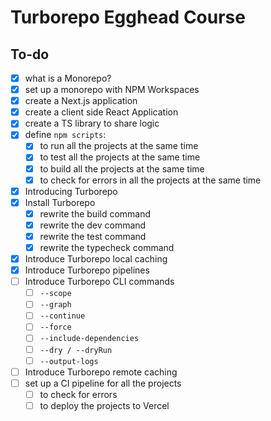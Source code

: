 # Turborepo Egghead Course

## To-do
- [x] what is a Monorepo?
- [x] set up a monorepo with NPM Workspaces
- [x] create a Next.js application
- [x] create a client side React Application
- [x] create a TS library to share logic
- [x] define `npm scripts`:
  - [x] to run all the projects at the same time
  - [x] to test all the projects at the same time
  - [x] to build all the projects at the same time
  - [x] to check for errors in all the projects at the same time
- [x] Introducing Turborepo
- [x] Install Turborepo
  - [x] rewrite the build command
  - [x] rewrite the dev command
  - [x] rewrite the test command
  - [x] rewrite the typecheck command
- [x] Introduce Turborepo local caching
- [x] Introduce Turborepo pipelines
- [ ] Introduce Turborepo CLI commands
  - [ ] `--scope`
  - [ ] `--graph`
  - [ ] `--continue`
  - [ ] `--force`
  - [ ] `--include-dependencies`
  - [ ] `--dry / --dryRun`
  - [ ] `--output-logs`
- [ ] Introduce Turborepo remote caching
- [ ] set up a CI pipeline for all the projects
  - [ ] to check for errors
  - [ ] to deploy the projects to Vercel
